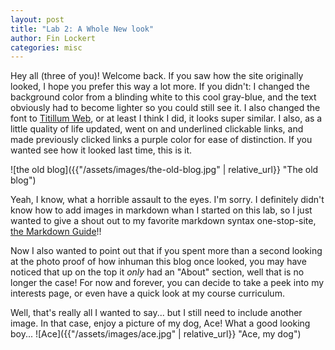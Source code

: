 ```yaml
---
layout: post
title: "Lab 2: A Whole New look"
author: Fin Lockert
categories: misc
---
```


Hey all (three of you)! Welcome back. If you saw how the site originally looked, I hope you prefer this way a lot more. If you didn't: I changed the background color from a blinding white to this cool gray-blue, and the text obviously had to become lighter so you could still see it. I also changed the font to [Titillum Web](https://fonts.google.com/specimen/Titillium+Web?preview.text=Fin%27s%20Silly%20Little%20Blog&preview.text_type=custom), or at least I think I did, it looks super similar. I also, as a little quality of life updated, went on and underlined clickable links, and made previously clicked links a purple color for ease of distinction. If you wanted see how it looked last time, this is it. 

![the old blog]({{"/assets/images/the-old-blog.jpg"  | relative_url}} "The old blog")

Yeah, I know, what a horrible assault to the eyes. I'm sorry. I definitely didn't know how to add images in markdown whan I started on this lab, so I just wanted to give a shout out to my favorite markdown syntax one-stop-site, [the Markdown Guide](https://www.markdownguide.org/basic-syntax/#images-1)!!

Now I also wanted to point out that if you spent more than a second looking at the photo proof of how inhuman this blog once looked, you may have noticed that up on the top it *only* had an "About" section, well that is no longer the case! For now and forever, you can decide to take a peek into my interests page, or even have a quick look at my course curriculum.

Well, that's really all I wanted to say... but I still need to include another image. In that case, enjoy a picture of my dog, Ace! What a good looking boy... ![Ace]({{"/assets/images/ace.jpg" | relative_url}} "Ace, my dog")